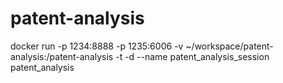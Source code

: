 # patent-analysis

docker run -p 1234:8888 -p 1235:6006 -v ~/workspace/patent-analysis:/patent-analysis -t -d --name patent_analysis_session patent_analysis
